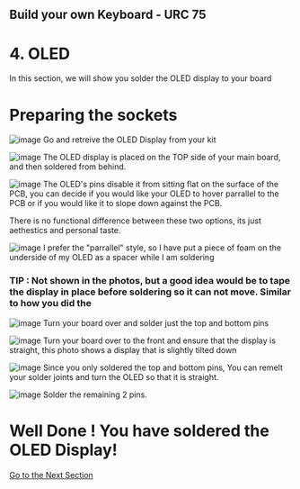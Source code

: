 ## Build your own Keyboard - URC 75

# 4. OLED

In this section, we will show you solder the OLED display to your board

# Preparing the sockets 

![image](/Build_Instructions/4_OLED_img/Solder%20the%20OLED/1.JPG)
  Go and retreive the OLED Display from your kit <br/>

![image](/Build_Instructions/4_OLED_img/Solder%20the%20OLED/2.JPG)
  The OLED display is placed on the TOP side of your main board, and then soldered from behind. <br/>

![image](/Build_Instructions/4_OLED_img/Solder%20the%20OLED/3.JPG)
  The OLED's pins disable it from sitting flat on the surface of the PCB, you can decide if you would like your OLED to hover parrallel to the PCB or if you would like it to slope down against the PCB. 
  
  There is no functional difference between these two options, its just aethestics and personal taste. <br/>

![image](/Build_Instructions/4_OLED_img/Solder%20the%20OLED/4.JPG)
  I prefer the "parrallel" style, so I have put a piece of foam on the underside of my OLED as a spacer while I am soldering <br/>

### TIP : Not shown in the photos, but a good idea would be to tape the display in place before soldering so it can not move. Similar to how you did the 

![image](/Build_Instructions/4_OLED_img/Solder%20the%20OLED/5.JPG)
  Turn your board over and solder just the top and bottom pins<br/>


![image](/Build_Instructions/4_OLED_img/Solder%20the%20OLED/14.JPG)
  Turn your board over to the front and ensure that the display is straight, this photo shows a display that is slightly tilted down<br/>

![image](/Build_Instructions/4_OLED_img/Solder%20the%20OLED/15.JPG)
  Since you only soldered the top and bottom pins, You can remelt your solder joints and turn the OLED so that it is straight.<br/>

![image](/Build_Instructions/4_OLED_img/Solder%20the%20OLED/11.JPG)
  Solder the remaining 2 pins.<br/>

# Well Done ! You have soldered the OLED Display!

[Go to the Next Section](/Build_Instructions/5_Testing_Solder_Joints.md)